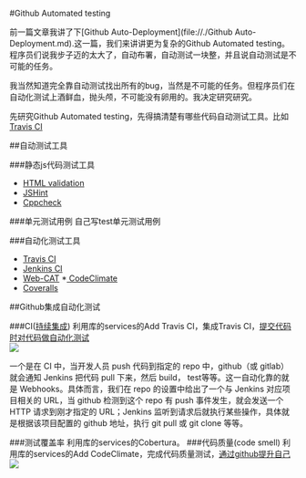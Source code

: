 #Github Automated testing

前一篇文章我讲了下[Github Auto-Deployment](file://./Github Auto-Deployment.md).这一篇，我们来讲讲更为复杂的Github Automated testing。程序员们说我步子迈的太大了，自动布署，自动测试一块整，并且说自动测试是不可能的任务。

我当然知道完全靠自动测试找出所有的bug，当然是不可能的任务。但程序员们在自动化测试上酒鲜血，抛头颅，不可能没有卵用的。我决定研究研究。

先研究Github Automated testing，先得搞清楚有哪些代码自动测试工具。比如[Travis CI](http://docs.travis-ci.com)

##自动测试工具

###静态js代码测试工具

* [HTML validation](http://validator.w3.org/source/)   
* [JSHint](http://jshint.com/about/)  
* [Cppcheck](http://cppcheck.sourceforge.net)  

###单元测试用例
自己写test单元测试用例

###自动化测试工具

* [Travis CI](http://docs.travis-ci.com/)
* [Jenkins CI](http://jenkins-ci.org/)
* [Web-CAT](http://web-cat.org/)
*[ CodeClimate](https://codeclimate.com/)
* [Coveralls](https://coveralls.io/)

##Github集成自动化测试

###CI([持续集成](http://blog.csdn.net/leijiantian/article/details/7916483))
利用库的services的Add Travis CI，集成Travis CI，[提交代码时对代码做自动化测试](http://www.liaoqiqi.com/post/173)  
![](http://7xiwlk.com1.z0.glb.clouddn.com/b33e53e33c01a54c2a793bbb4a4bbe88.png)   

一个是在 CI 中，当开发人员 push 代码到指定的 repo 中，github（或 gitlab）就会通知 Jenkins 把代码 pull 下来，然后 build， test等等。这一自动化靠的就是 Webhooks。具体而言，我们在 repo 的设置中给出了一个与 Jenkins 对应项目相关的 URL，当 github 检测到这个 repo 有 push 事件发生，就会发送一个 HTTP 请求到刚才指定的 URL；Jenkins 监听到请求后就执行某些操作，具体就是根据该项目配置的 github 地址，执行 git pull 或 git clone 等等。

###测试覆盖率
利用库的services的Cobertura。
###代码质量(code smell)
利用库的services的Add CodeClimate，完成代码质量测试，[通过github提升自己](http://www.ituring.com.cn/article/179424)  
![](http://7xiwlk.com1.z0.glb.clouddn.com/74fe037b1be15bfc26039d0e1facb8d7.png) 